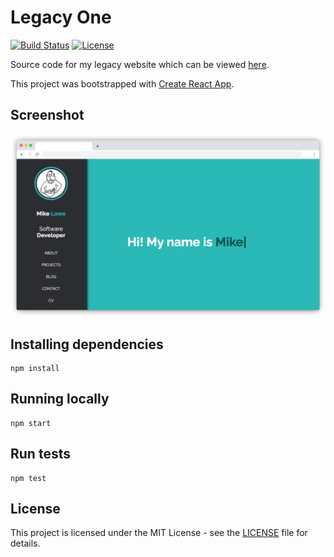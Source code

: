 # Legacy One

[![Build Status](https://img.shields.io/github/actions/workflow/status/vanillaSlice/the-mono/legacy-one.yml?branch=main)](https://github.com/vanillaSlice/the-mono/actions?query=workflow%3ALegacy-One+branch%3Amain)
[![License](https://img.shields.io/badge/license-MIT-green)](LICENSE)

Source code for my legacy website which can be viewed [here](https://legacy-one.mikelowe.xyz/).

This project was bootstrapped with [Create React App](https://github.com/facebookincubator/create-react-app).

## Screenshot

![Screenshot](./images/screenshot-1.png)

## Installing dependencies
```
npm install
```

## Running locally
```
npm start
```

## Run tests
```
npm test
```

## License

This project is licensed under the MIT License - see the [LICENSE](LICENSE) file for details.
